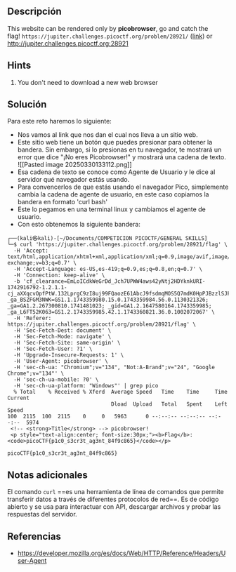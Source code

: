## **Descripción**
This website can be rendered only by **picobrowser**, go and catch the flag! `https://jupiter.challenges.picoctf.org/problem/28921/` ([link](https://jupiter.challenges.picoctf.org/problem/28921/)) or http://jupiter.challenges.picoctf.org:28921
## Hints
1. You don't need to download a new web browser
## **Solución** 
Para este reto haremos lo siguiente:
-  Nos vamos al link que nos dan el cual nos lleva a un sitio web.
- Este sitio web tiene un botón que puedes presionar para obtener la bandera. Sin embargo, si lo presionas en tu navegador, te mostrará un error que dice "¡No eres Picobrowser!" y mostrará una cadena de texto.
![[Pasted image 20250330133112.png]]
- Esa cadena de texto se conoce como Agente de Usuario y le dice al servidor qué navegador estás usando.
- Para convencerlos de que estás usando el navegador Pico, simplemente cambia la cadena de agente de usuario, en este caso copiamos la bandera en formato 'curl bash'
- Este lo pegamos en una terminal linux y cambiamos el agente de usuario.
- Con esto obtenemos la siguiente bandera:

```
┌──(kali㉿kali)-[~/Documents/COMPETICION PICOCTF/GENERAL SKILLS]
└─$ curl 'https://jupiter.challenges.picoctf.org/problem/28921/flag' \
  -H 'Accept: text/html,application/xhtml+xml,application/xml;q=0.9,image/avif,image/webp,image/apng,*/*;q=0.8,application/signed-exchange;v=b3;q=0.7' \
  -H 'Accept-Language: es-US,es-419;q=0.9,es;q=0.8,en;q=0.7' \
  -H 'Connection: keep-alive' \
  -b 'cf_clearance=EmLoICdkWeGrDd_Jch7UPWW4aws42yNtj2HDYknkURI-1742916792-1.2.1.1-cj_aXXqcvOpfPtW.132LprgC9zI8uj99FQaozE61AbcJ9fsdmqMOS5Q7mdK0HpPJBzzlSJFW4NYP0eRx8GosN4xPLQuUvhpfeBoRWplzZYwjWpGAvO8xHKTcURAG4MP.nRoPQqABNpLHEjs8Rf1uEH88BRoc13Yshj4ks.muKw2rsCkNccai9Wj1TbEaerXuVpXo7lvbXAJ.kDo3QJwq3Dn1X0HLt.LgnYqF_KuQOdNgNrf2ecRjhU_zUvgCxuOuI580G6lhnZKW26xPVsd7I7FnATgxgrjQlxeBq1eOxZdmHwYRfrKfmWPbr8MI1nhdGTsCrUcQR73KWG9WdQ9jkBYX1g4B.W1tSV70KBYhHKU; _ga_BSZFGM3NWK=GS1.1.1743359980.15.0.1743359984.56.0.1130321326; _ga=GA1.2.267300810.1741481023; _gid=GA1.2.1647580164.1743359985; _ga_L6FT52K063=GS1.2.1743359985.42.1.1743360821.36.0.1002072067' \
  -H 'Referer: https://jupiter.challenges.picoctf.org/problem/28921/flag' \
  -H 'Sec-Fetch-Dest: document' \
  -H 'Sec-Fetch-Mode: navigate' \   
  -H 'Sec-Fetch-Site: same-origin' \
  -H 'Sec-Fetch-User: ?1' \
  -H 'Upgrade-Insecure-Requests: 1' \       
  -H 'User-Agent: picobrowser' \                                                                                                    
  -H 'sec-ch-ua: "Chromium";v="134", "Not:A-Brand";v="24", "Google Chrome";v="134"' \
  -H 'sec-ch-ua-mobile: ?0' \
  -H 'sec-ch-ua-platform: "Windows"' | grep pico   
  % Total    % Received % Xferd  Average Speed   Time    Time     Time  Current
                                 Dload  Upload   Total   Spent    Left  Speed
100  2115  100  2115    0     0   5963      0 --:--:-- --:--:-- --:--:--  5974
 <!-- <strong>Title</strong> --> picobrowser!
 <p style="text-align:center; font-size:30px;"><b>Flag</b>:   <code>picoCTF{p1c0_s3cr3t_ag3nt_84f9c865}</code></p>

picoCTF{p1c0_s3cr3t_ag3nt_84f9c865}

```

## **Notas adicionales**
El comando `curl` ==es una herramienta de línea de comandos que permite transferir datos a través de diferentes protocolos de red==. Es de código abierto y se usa para interactuar con API, descargar archivos y probar las respuestas del servidor.
## **Referencias**
- https://developer.mozilla.org/es/docs/Web/HTTP/Reference/Headers/User-Agent